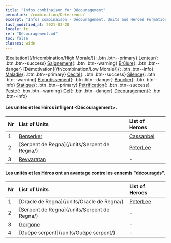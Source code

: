 ```yaml
---
title: "Infos combinaison for Découragement"
permalink: /combination/Deterrence/
excerpt: "Infos combinaison - Découragement. Units and Heroes Formation."
last_modified_at: 2021-03-20
locale: fr
ref: "Découragement.md"
toc: false
classes: wide
---
```


  [Exaltation](/fr/combination/High Morale/){: .btn .btn--primary} [Lenteur](/fr/combination/Slow/){: .btn .btn--success} [Saignement](/fr/combination/Bleeding/){: .btn .btn--warning} [Brûlure](/fr/combination/Burning/){: .btn .btn--danger} [Démotivation](/fr/combination/Low Morale/){: .btn .btn--info} [Maladie](/fr/combination/Disease/){: .btn .btn--primary} [Cécité](/fr/combination/Blind/){: .btn .btn--success} [Silence](/fr/combination/Silence/){: .btn .btn--warning} [Étourdissement](/fr/combination/Stun/){: .btn .btn--danger} [Bouclier](/fr/combination/Shield/){: .btn .btn--info} [Statique](/fr/combination/Static/){: .btn .btn--primary} [Pétrification](/fr/combination/Petrify/){: .btn .btn--success} [Peste](/fr/combination/Plague/){: .btn .btn--warning} [Gel](/fr/combination/Freeze/){: .btn .btn--danger} [Découragement](/fr/combination/Deterrence/){: .btn .btn--info} 


#### Les unités et les Héros infligent <Découragement>.

  | Nr |  List of Units  | List of Heroes | 
  |:---|:----------------|:---------------| 
  | 1 | [Berserker](/units/Berserker/) | [Cassanbel](/heroes/Cassanbel/) |
  | 2 | [Serpent de Regna](/units/Serpent de Regna/) | [PeterLee](/heroes/PeterLee/) |
  | 3 | [Revyaratan](/units/Revyaratan/) | - |


#### Les unités et les Héros ont un avantage contre les ennemis \"découragés\".

  | Nr |  List of Units  | List of Heroes | 
  |:---|:----------------|:---------------| 
  | 1 | [Oracle de Regna](/units/Oracle de Regna/) | [PeterLee](/heroes/PeterLee/) |
  | 2 | [Serpent de Regna](/units/Serpent de Regna/) | - |
  | 3 | [Gorgone](/units/Gorgone/) | - |
  | 4 | [Guêpe serpent](/units/Guêpe serpent/) | - |
